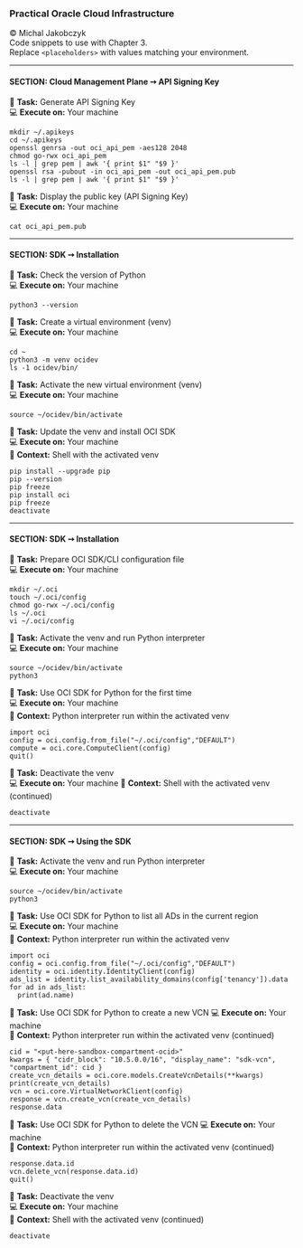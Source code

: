 ### Practical Oracle Cloud Infrastructure
© Michal Jakobczyk  
Code snippets to use with Chapter 3.  
Replace `<placeholders>` with values matching your environment.  

---
#### SECTION: Cloud Management Plane ➙ API Signing Key

:wrench: **Task:** Generate API Signing Key  
:computer: **Execute on:** Your machine

    mkdir ~/.apikeys
    cd ~/.apikeys
    openssl genrsa -out oci_api_pem -aes128 2048
    chmod go-rwx oci_api_pem
    ls -l | grep pem | awk '{ print $1" "$9 }'
    openssl rsa -pubout -in oci_api_pem -out oci_api_pem.pub
    ls -l | grep pem | awk '{ print $1" "$9 }'
 
:wrench: **Task:** Display the public key (API Signing Key)  
:computer: **Execute on:** Your machine
    
    cat oci_api_pem.pub

---
#### SECTION: SDK ➙ Installation

:wrench: **Task:** Check the version of Python  
:computer: **Execute on:** Your machine
    
    python3 --version
    
:wrench: **Task:** Create a virtual environment (venv)  
:computer: **Execute on:** Your machine
    
    cd ~
    python3 -m venv ocidev
    ls -1 ocidev/bin/
    
:wrench: **Task:** Activate the new virtual environment (venv)  
:computer: **Execute on:** Your machine
    
    source ~/ocidev/bin/activate
    
:wrench: **Task:** Update the venv and install OCI SDK  
:computer: **Execute on:** Your machine  
:dart: **Context:** Shell with the activated venv

    pip install --upgrade pip
    pip --version
    pip freeze
    pip install oci
    pip freeze
    deactivate

---
#### SECTION: SDK ➙ Installation

:wrench: **Task:** Prepare OCI SDK/CLI configuration file  
:computer: **Execute on:** Your machine  
    
    mkdir ~/.oci
    touch ~/.oci/config
    chmod go-rwx ~/.oci/config
    ls ~/.oci
    vi ~/.oci/config
    
:wrench: **Task:** Activate the venv and run Python interpreter  
:computer: **Execute on:** Your machine
    
    source ~/ocidev/bin/activate
    python3
    
:wrench: **Task:** Use OCI SDK for Python for the first time  
:computer: **Execute on:** Your machine  
:dart: **Context:** Python interpreter run within the activated venv

    import oci
    config = oci.config.from_file("~/.oci/config","DEFAULT")
    compute = oci.core.ComputeClient(config)
    quit()
    
:wrench: **Task:** Deactivate the venv  
:computer: **Execute on:** Your machine
:dart: **Context:** Shell with the activated venv (continued)
    
    deactivate

---
#### SECTION: SDK ➙ Using the SDK

:wrench: **Task:** Activate the venv and run Python interpreter  
:computer: **Execute on:** Your machine
    
    source ~/ocidev/bin/activate
    python3
    
:wrench: **Task:** Use OCI SDK for Python to list all ADs in the current region  
:computer: **Execute on:** Your machine  
:dart: **Context:** Python interpreter run within the activated venv

    import oci
    config = oci.config.from_file("~/.oci/config","DEFAULT")
    identity = oci.identity.IdentityClient(config)
    ads_list = identity.list_availability_domains(config['tenancy']).data
    for ad in ads_list:
      print(ad.name)

:wrench: **Task:** Use OCI SDK for Python to create a new VCN 
:computer: **Execute on:** Your machine  
:dart: **Context:** Python interpreter run within the activated venv (continued)

    cid = "<put-here-sandbox-compartment-ocid>"
    kwargs = { "cidr_block": "10.5.0.0/16", "display_name": "sdk-vcn", "compartment_id": cid }
    create_vcn_details = oci.core.models.CreateVcnDetails(**kwargs)
    print(create_vcn_details)
    vcn = oci.core.VirtualNetworkClient(config)
    response = vcn.create_vcn(create_vcn_details)
    response.data
    
:wrench: **Task:** Use OCI SDK for Python to delete the VCN 
:computer: **Execute on:** Your machine  
:dart: **Context:** Python interpreter run within the activated venv (continued)

    response.data.id
    vcn.delete_vcn(response.data.id)
    quit()
    
:wrench: **Task:** Deactivate the venv  
:computer: **Execute on:** Your machine  
:dart: **Context:** Shell with the activated venv (continued)
    
    deactivate
